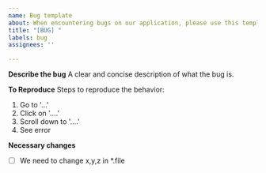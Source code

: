 ```yaml
---
name: Bug template
about: When encountering bugs on our application, please use this template
title: "[BUG] "
labels: bug
assignees: ''

---
```


**Describe the bug**
A clear and concise description of what the bug is.

**To Reproduce**
Steps to reproduce the behavior:
1. Go to '...'
2. Click on '....'
3. Scroll down to '....'
4. See error

**Necessary changes**
- [ ] We need to change x,y,z in *.file
